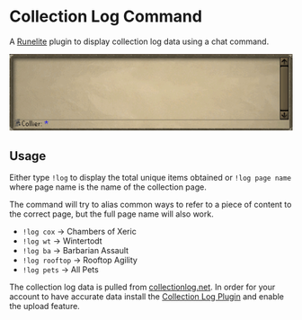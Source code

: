 # Collection Log Command

A [Runelite](https://github.com/runelite/runelite) plugin to display collection log data using a chat command.

![Panel Icon](images/example.gif)

## Usage
Either type `!log` to display the total unique items obtained or `!log page name` where page name is the name of the collection page.

The command will try to alias common ways to refer to a piece of content to the correct page, but the full page name will also work.

- `!log cox` -> Chambers of Xeric
- `!log wt` -> Wintertodt
- `!log ba` -> Barbarian Assault
- `!log rooftop` -> Rooftop Agility
- `!log pets` -> All Pets

The collection log data is pulled from [collectionlog.net](https://collectionlog.net). In order for your account to have accurate data install the [Collection Log Plugin](https://github.com/evansloan/collection-log) and enable the upload feature.
